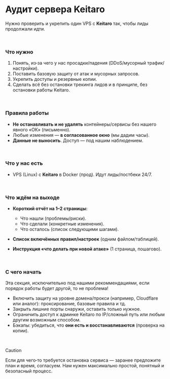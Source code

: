 # Аудит сервера Keitaro

Нужно проверить и укрепить один VPS с **Keitaro** так, чтобы лиды продолжали идти.

<br />

### Что нужно 

1. Понять, из‑за чего у нас просадки/падения (DDoS/мусорный трафик/настройки).
2. Поставить базовую защиту от атак и мусорных запросов.
3. Укрепить доступы и резервные копии.
4. Сделать всё без остановки трекинга лидов и в принципе, без остановки работы Keitaro.

<br />

### Правила работы

* **Не останавливать и не удалять** контейнеры/сервисы без нашего явного «ОК» (письменно).
* Любые изменения — **в согласованное окно** (мы дадим часы).
* **Данные не выносить**. Доступ — под нашим наблюдением.

<br />

### Что у нас есть

* VPS (Linux) с **Keitaro** в Docker (прод). Идут лиды/постбеки 24/7.
  
<br />

### Что ждём на выходе

* **Короткий отчёт на 1–2 страницы:**

  * Что нашли (проблемы/риски).
  * Что сделали (конкретные изменения).
  * Что осталось (список следующими шагами).
* **Список включённых правил/настроек** (одним файлом/таблицей).
* **Инструкция «что делать при новой атаке»** (1 страница, пошагово).

<br />

### С чего начать 

Эта секция, исключительно под нашими рекоммендациями, если порядок работы будет другой, то не проблема!
<br />

* Включить защиту на уровне домена/прокси (например, Cloudflare или аналог): проксирование, базовые правила и тд.
* Закрыть лишние порты снаружи, оставить только нужное.
* Ограничить доступ к админке Keitaro по IP/сложный путь или любым другим возможным способом.
* Бэкапы: убедиться, что **они есть и восстанавливаются** (проверка на копии).

<br />

> [!CAUTION]
> Если для чего‑то требуется остановка сервиса — заранее предложите план и время, согласуем. Нам нужен максимально простой, понятный и безопасный процесс.
